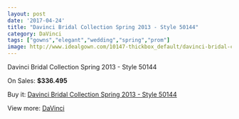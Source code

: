 ```yaml
---
layout: post
date: '2017-04-24'
title: "Davinci Bridal Collection Spring 2013 - Style 50144"
category: DaVinci
tags: ["gowns","elegant","wedding","spring","prom"]
image: http://www.idealgown.com/10147-thickbox_default/davinci-bridal-collection-spring-2013-style-50144.jpg
---
```

Davinci Bridal Collection Spring 2013 - Style 50144

On Sales: **$336.495**
<a href="https://www.idealgown.com/en/davinci/4177-davinci-bridal-collection-spring-2013-style-50144.html"><amp-img layout="responsive" width="600" height="600" src="//www.idealgown.com/10147-thickbox_default/davinci-bridal-collection-spring-2013-style-50144.jpg" alt="Davinci Bridal Collection Spring 2013 - Style 50144 0" /></a>
<a href="https://www.idealgown.com/en/davinci/4177-davinci-bridal-collection-spring-2013-style-50144.html"><amp-img layout="responsive" width="600" height="600" src="//www.idealgown.com/10148-thickbox_default/davinci-bridal-collection-spring-2013-style-50144.jpg" alt="Davinci Bridal Collection Spring 2013 - Style 50144 1" /></a>

Buy it: [Davinci Bridal Collection Spring 2013 - Style 50144](https://www.idealgown.com/en/davinci/4177-davinci-bridal-collection-spring-2013-style-50144.html "Davinci Bridal Collection Spring 2013 - Style 50144")

View more: [DaVinci](https://www.idealgown.com/en/48-davinci "DaVinci")